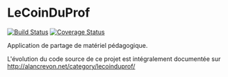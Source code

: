 # LeCoinDuProf
[![Build Status](https://travis-ci.org/AlanCrevon/LeCoinDuProf.svg?branch=master)](https://travis-ci.org/AlanCrevon/LeCoinDuProf)
[![Coverage Status](https://coveralls.io/repos/github/AlanCrevon/LeCoinDuProf/badge.svg?branch=master)](https://coveralls.io/github/AlanCrevon/LeCoinDuProf?branch=master)

Application de partage de matériel pédagogique.

L'évolution du code source de ce projet est intégralement documentée sur http://alancrevon.net/category/lecoinduprof/
